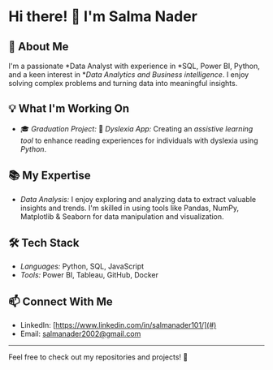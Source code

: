 # Hi there! 👋 I'm Salma Nader

## 🚀 About Me
I'm a passionate *Data Analyst with experience in *SQL, Power BI, Python, and a keen interest in **Data Analytics and Business intelligence*. I enjoy solving complex problems and turning data into meaningful insights.

## 💡 What I'm Working On
- 🎓 *Graduation Project:* 📱 *Dyslexia App:* Creating an *assistive learning tool* to enhance reading experiences for individuals with dyslexia using *Python*.

## 📚 My Expertise
- *Data Analysis:* I enjoy exploring and analyzing data to extract valuable insights and trends. I'm skilled in using tools like Pandas, NumPy, Matplotlib & Seaborn for data manipulation and visualization.

## 🛠 Tech Stack
- *Languages:* Python, SQL, JavaScript
- *Tools:* Power BI, Tableau, GitHub, Docker

## 📫 Connect With Me
- LinkedIn: [https://www.linkedin.com/in/salmanader101/](#)
- Email: [salmanader2002@gmail.com](#)

---
Feel free to check out my repositories and projects! 🚀

